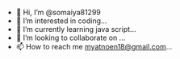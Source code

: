 - 👋 Hi, I’m @somaiya81299
- 👀 I’m interested in coding...
- 🌱 I’m currently learning java script...
- 💞️ I’m looking to collaborate on ...
- 📫 How to reach me myatnoen18@gmail.com...

<!---
somaiya81299/somaiya81299 is a ✨ special ✨ repository because its `README.md` (this file) appears on your GitHub profile.
You can click the Preview link to take a look at your changes.
--->
